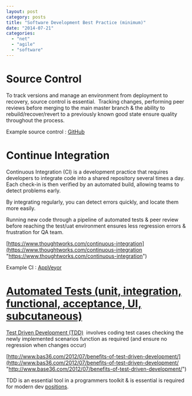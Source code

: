 ```yaml
---
layout: post
category: posts
title: "Software Development Best Practice (minimum)"
date: "2014-07-21"
categories: 
  - "net"
  - "agile"
  - "software"
---
```


# Source Control

To track versions and manage an environment from deployment to recovery, source control is essential.  Tracking changes, performing peer reviews before merging to the main master branch & the ability to rebuild/recover/revert to a previously known good state ensure quality throughout the process.

Example source control : [GitHub](https://github.com/)

# Continue Integration

Continuous Integration (CI) is a development practice that requires developers to integrate code into a shared repository several times a day. Each check-in is then verified by an automated build, allowing teams to detect problems early.

By integrating regularly, you can detect errors quickly, and locate them more easily.

Running new code through a pipeline of automated tests & peer review before reaching the test/uat environment ensures less regression errors & frustration for QA team.

[https://www.thoughtworks.com/continuous-integration](https://www.thoughtworks.com/continuous-integration "https://www.thoughtworks.com/continuous-integration")

Example CI : [AppVeyor](https://www.appveyor.com/)

# [Automated Tests (unit, integration, functional, acceptance, UI, subcutaneous)](https://www.atlassian.com/software-testing)

[Test Driven Development (TDD)](https://en.wikipedia.org/wiki/Test-driven_development)  involves coding test cases checking the newly implemented scenarios function as required (and ensure no regression when changes occur)

[http://www.bas36.com/2012/07/benefits-of-test-driven-development/](http://www.bas36.com/2012/07/benefits-of-test-driven-development/ "http://www.base36.com/2012/07/benefits-of-test-driven-development/")

TDD is an essential tool in a programmers toolkit & is essential is required for modern dev [positions](https://www.seek.com.au/jobs?keywords=tdd).
